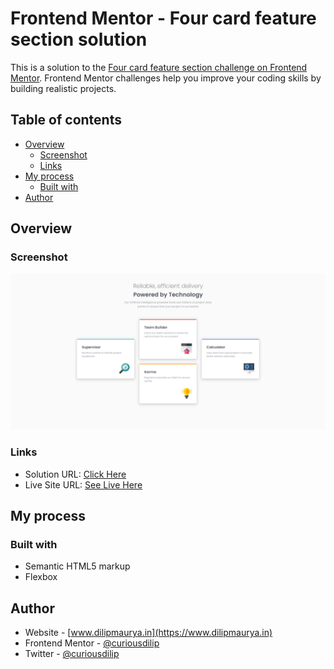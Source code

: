# Frontend Mentor - Four card feature section solution

This is a solution to the [Four card feature section challenge on Frontend Mentor](https://www.frontendmentor.io/challenges/four-card-feature-section-weK1eFYK). Frontend Mentor challenges help you improve your coding skills by building realistic projects.

## Table of contents

- [Overview](#overview)
  - [Screenshot](#screenshot)
  - [Links](#links)
- [My process](#my-process)
  - [Built with](#built-with)
- [Author](#author)

## Overview

### Screenshot

![](./images/screenshot.png)

### Links

- Solution URL: [Click Here](https://github.com/curiousdilip/frontend-mentor/tree/main/beginner/four-card-feature-section)
- Live Site URL: [See Live Here](https://curiousdilip.github.io/frontend-mentor/beginner/four-card-feature-section/index.html)

## My process

### Built with

- Semantic HTML5 markup
- Flexbox

## Author

- Website - [www.dilipmaurya.in](https://www.dilipmaurya.in)
- Frontend Mentor - [@curiousdilip](https://www.frontendmentor.io/profile/curiousdilip)
- Twitter - [@curiousdilip](https://www.twitter.com/curiousdilip)
